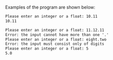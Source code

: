 Examples of the program are shown below:

```txt
Please enter an integer or a float: 10.11
10.11
```

```txt
Please enter an integer or a float: 11.12.11
Error: the input cannot have more than one '.'
Please enter an integer or a float: eight.two
Error: the input must consist only of digits
Please enter an integer or a float: 5
5.0
```
